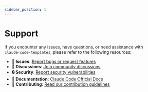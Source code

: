 ```yaml
---
sidebar_position: 1
---
```


# Support

If you encounter any issues, have questions, or need assistance with `claude-code-templates`, please refer to the following resources:

-   **🐛 Issues**: [Report bugs or request features](https://github.com/riskexec/claude-code/issues)
-   **💬 Discussions**: [Join community discussions](https://github.com/riskexec/claude-code/discussions)
-   **🔒 Security**: [Report security vulnerabilities](https://github.com/riskexec/claude-code/blob/main/SECURITY.md)
-   **📖 Documentation**: [Claude Code Official Docs](https://docs.anthropic.com/en/docs/claude-code)
-   **🤝 Contributing**: [Read our contribution guidelines](https://github.com/riskexec/claude-code/blob/main/CONTRIBUTING.md)
